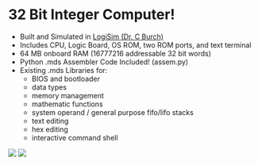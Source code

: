 32 Bit Integer Computer!
=======================

* Built and Simulated in <a href="http://ozark.hendrix.edu/~burch/logisim/">LogiSim (Dr. C Burch)</a> 
* Includes CPU, Logic Board, OS ROM, two ROM ports, and text terminal
* 64 MB onboard RAM (16777216 addressable 32 bit words)
* Python .mds Assembler Code Included! (assem.py)
* Existing .mds Libraries for:
  * BIOS and bootloader
  * data types
  * memory management
  * mathematic functions
  * system operand / general purpose fifo/lifo stacks
  * text editing
  * hex editing
  * interactive command shell

<img style="display: inline-block" src="http://upload.wikimedia.org/wikipedia/commons/thumb/b/ba/Logisim-icon.svg/120px-Logisim-icon.svg.png" />
<img style="display: inline-block" src="http://upload.wikimedia.org/wikipedia/commons/thumb/5/5d/Intel_8080_arch.svg/220px-Intel_8080_arch.svg.png" />
